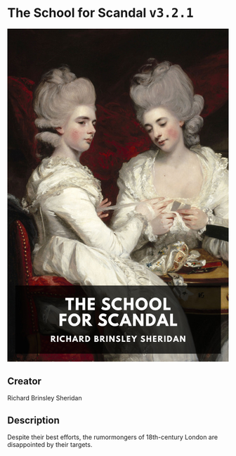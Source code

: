 
# The School for Scandal <kbd>v3.2.1</kbd>

<center>
  <img src="./cover-1024.jpg"/>
</center>

## Creator
Richard Brinsley Sheridan

## Description
Despite their best efforts, the rumormongers of 18th-century London are disappointed by their targets.
